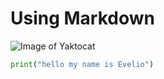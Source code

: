 # Using Markdown


![Image of Yaktocat](https://octodex.github.com/images/yaktocat.png)



``` python
print("hello my name is Evelio")
```
